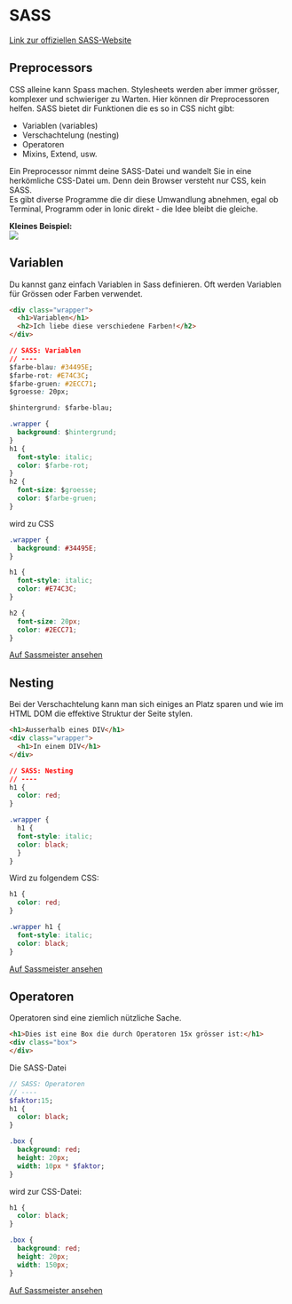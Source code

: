 # SASS
[Link zur offiziellen SASS-Website](http://sass-lang.com/guide)

## Preprocessors

CSS alleine kann Spass machen. Stylesheets werden aber immer grösser, komplexer und schwieriger zu Warten. Hier können dir Preprocessoren helfen. SASS bietet dir Funktionen die es so in CSS nicht gibt:

* Variablen \(variables\)
* Verschachtelung \(nesting\)
* Operatoren
* Mixins, Extend, usw.

Ein Preprocessor nimmt deine SASS-Datei und wandelt Sie in eine herkömliche CSS-Datei um. Denn dein Browser versteht nur CSS, kein SASS.  
Es gibt diverse Programme die dir diese Umwandlung abnehmen, egal ob Terminal, Programm oder in Ionic direkt - die Idee bleibt die gleiche.

**Kleines Beispiel:**  
![](https://futurestud.io/blog/content/images/2014/Jun/sass-vs-scss.png)


## Variablen

Du kannst ganz einfach Variablen in Sass definieren. Oft werden Variablen für Grössen oder Farben verwendet.

```html
<div class="wrapper">
  <h1>Variablen</h1>
  <h2>Ich liebe diese verschiedene Farben!</h2>
</div>
```
```css
// SASS: Variablen
// ----
$farbe-blau: #34495E;
$farbe-rot: #E74C3C;
$farbe-gruen: #2ECC71;
$groesse: 20px;

$hintergrund: $farbe-blau;

.wrapper {
  background: $hintergrund;
}
h1 { 
  font-style: italic;
  color: $farbe-rot;
}
h2 {
  font-size: $groesse;
  color: $farbe-gruen;
}
```
wird zu CSS
```css
.wrapper {
  background: #34495E;
}

h1 {
  font-style: italic;
  color: #E74C3C;
}

h2 {
  font-size: 20px;
  color: #2ECC71;
}

```
[Auf Sassmeister ansehen](http://www.sassmeister.com/gist/e4a777cd959c035502658c0bded5f66b)




## Nesting
Bei der Verschachtelung kann man sich einiges an Platz sparen und wie im HTML DOM die effektive Struktur der Seite stylen.
```html
<h1>Ausserhalb eines DIV</h1>
<div class="wrapper">
  <h1>In einem DIV</h1>
</div>
```

```css
// SASS: Nesting
// ----
h1 { 
  color: red; 
}

.wrapper {
  h1 { 
  font-style: italic;
  color: black;
  }
}
```

Wird zu folgendem CSS:
```css
h1 {
  color: red;
}

.wrapper h1 {
  font-style: italic;
  color: black;
}

```

[Auf Sassmeister ansehen](http://www.sassmeister.com/gist/2fdb11998adcf5b390d053c006d56e11)


## Operatoren
Operatoren sind eine ziemlich nützliche Sache.

```html
<h1>Dies ist eine Box die durch Operatoren 15x grösser ist:</h1>
<div class="box">
</div>
```

Die SASS-Datei
```sass
// SASS: Operatoren
// ----
$faktor:15;
h1 { 
  color: black; 
}

.box {
  background: red;
  height: 20px;
  width: 10px * $faktor;
}
```

wird zur CSS-Datei:

```css
h1 {
  color: black;
}

.box {
  background: red;
  height: 20px;
  width: 150px;
}
```

[Auf Sassmeister ansehen](http://www.sassmeister.com/gist/855910db908128842a9eb6936d7516be)















